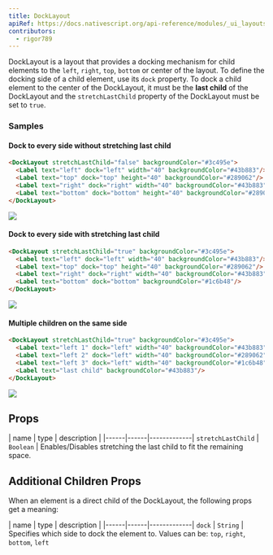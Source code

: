 ```yaml
---
title: DockLayout
apiRef: https://docs.nativescript.org/api-reference/modules/_ui_layouts_dock_layout_
contributors:
  - rigor789
---
```

DockLayout is a layout that provides a docking mechanism for child elements to the `left`, `right`, `top`, `bottom` or center of the layout. To define the docking side of a child element, use its `dock` property. To dock a child element to the center of the DockLayout, it must be the **last child** of the DockLayout and the `stretchLastChild` property of the DockLayout must be set to `true`.

### Samples

#### Dock to every side without stretching last child

```html
<DockLayout stretchLastChild="false" backgroundColor="#3c495e">
  <Label text="left" dock="left" width="40" backgroundColor="#43b883"/>
  <Label text="top" dock="top" height="40" backgroundColor="#289062"/>
  <Label text="right" dock="right" width="40" backgroundColor="#43b883"/>
  <Label text="bottom" dock="bottom" height="40" backgroundColor="#289062"/>
</DockLayout>
```

<img class="md:w-1/2 lg:w-1/3" src="https://art.nativescript-vue.org/layouts/dock_layout_no_stretch.svg" />

#### Dock to every side with stretching last child

```html
<DockLayout stretchLastChild="true" backgroundColor="#3c495e">
  <Label text="left" dock="left" width="40" backgroundColor="#43b883"/>
  <Label text="top" dock="top" height="40" backgroundColor="#289062"/>
  <Label text="right" dock="right" width="40" backgroundColor="#43b883"/>
  <Label text="bottom" dock="bottom" backgroundColor="#1c6b48"/>
</DockLayout>
```

<img class="md:w-1/2 lg:w-1/3" src="https://art.nativescript-vue.org/layouts/dock_layout_stretch.svg" />

#### Multiple children on the same side

```html
<DockLayout stretchLastChild="true" backgroundColor="#3c495e">
  <Label text="left 1" dock="left" width="40" backgroundColor="#43b883"/>
  <Label text="left 2" dock="left" width="40" backgroundColor="#289062"/>
  <Label text="left 3" dock="left" width="40" backgroundColor="#1c6b48"/>
  <Label text="last child" backgroundColor="#43b883"/>
</DockLayout>
```

<img class="md:w-1/2 lg:w-1/3" src="https://art.nativescript-vue.org/layouts/dock_layout_multiple_on_same_side.svg" />

## Props

| name | type | description | |\---\---|\---\---|\---\---\---\----| `stretchLastChild` | `Boolean` | Enables/Disables stretching the last child to fit the remaining space.

## Additional Children Props

When an element is a direct child of the DockLayout, the following props get a meaning:

| name | type | description | |\---\---|\---\---|\---\---\---\----| `dock` | `String` | Specifies which side to dock the element to. Values can be: `top`, `right`, `bottom`, `left`